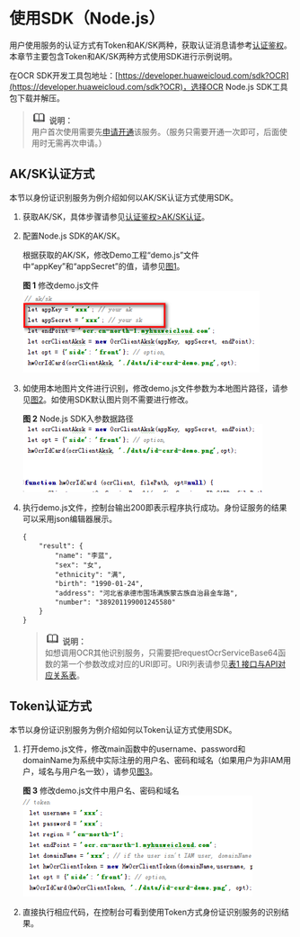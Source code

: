 # 使用SDK（Node.js）<a name="ocr_04_0029"></a>

用户使用服务的认证方式有Token和AK/SK两种，获取认证消息请参考[认证鉴权](https://support.huaweicloud.com/api-ocr/ocr_03_0005.html)。本章节主要包含Token和AK/SK两种方式使用SDK进行示例说明。

在OCR SDK开发工具包地址：[https://developer.huaweicloud.com/sdk?OCR](https://developer.huaweicloud.com/sdk?OCR)，选择OCR Node.js SDK工具包下载并解压。

>![](public_sys-resources/icon-note.gif) **说明：**   
>用户首次使用需要先[申请开通](https://console.huaweicloud.com/ocr/?region=cn-north-4&locale=zh-cn#/ocr/management/main)该服务。（服务只需要开通一次即可，后面使用时无需再次申请。）  

## AK/SK认证方式<a name="section20574102575613"></a>

本节以身份证识别服务为例介绍如何以AK/SK认证方式使用SDK。

1.  获取AK/SK，具体步骤请参见[认证鉴权\>AK/SK认证](https://support.huaweicloud.com/api-ocr/ocr_03_0005.html#section1)。
2.  配置Node.js SDK的AK/SK。

    根据获取的AK/SK，修改Demo工程“demo.js”文件中“appKey”和“appSecret”的值，请参见[图1](#fig13304156387)。

    **图 1**  修改demo.js文件<a name="fig13304156387"></a>  
    ![](figures/修改demo-js文件.png "修改demo-js文件")

3.  如使用本地图片文件进行识别，修改demo.js文件参数为本地图片路径，请参见[图2](#fig58863658)。如使用SDK默认图片则不需要进行修改。

    **图 2**  Node.js SDK入参数据路径<a name="fig58863658"></a>  
    ![](figures/Node-js-SDK入参数据路径.png "Node-js-SDK入参数据路径")

4.  执行demo.js文件，控制台输出200即表示程序执行成功。身份证服务的结果可以采用json编辑器展示。

    ```
    {
        "result": {
            "name": "李蓝", 
            "sex": "女", 
            "ethnicity": "满", 
            "birth": "1990-01-24", 
            "address": "河北省承德市围场满族蒙古族自治县金车路", 
            "number": "389201199001245580"
        }
    }
    ```

    >![](public_sys-resources/icon-note.gif) **说明：**   
    >如想调用OCR其他识别服务，只需要把requestOcrServiceBase64函数的第一个参数改成对应的URI即可。URI列表请参见[表1 接口与API对应关系表](文字识别SDK简介.md#table47650414583)。  


## Token认证方式<a name="section10576225195619"></a>

本节以身份证识别服务为例介绍如何以Token认证方式使用SDK。

1.  打开demo.js文件，修改main函数中的username、password和domainName为系统中实际注册的用户名、密码和域名（如果用户为非IAM用户，域名与用户名一致），请参见[图3](#fig1796585814413)。

    **图 3**  修改demo.js文件中用户名、密码和域名<a name="fig1796585814413"></a>  
    ![](figures/修改demo-js文件中用户名-密码和域名.png "修改demo-js文件中用户名-密码和域名")

2.  直接执行相应代码，在控制台可看到使用Token方式身份证识别服务的识别结果。

